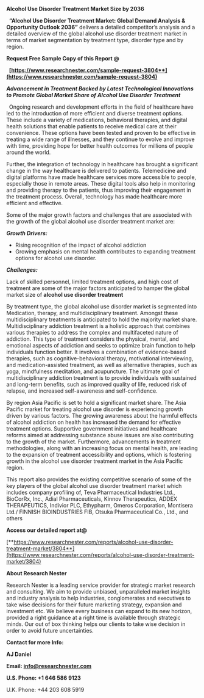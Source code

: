 ﻿**Alcohol Use Disorder Treatment Market Size by 2036**

` `**“Alcohol Use Disorder Treatment Market: Global Demand Analysis & Opportunity Outlook 2036”** delivers a detailed competitor’s analysis and a detailed overview of the global alcohol use disorder treatment market in terms of market segmentation by treatment type, disorder type and by region. 

**Request Free Sample Copy of this Report @**

` `**[https://www.researchnester.com/sample-request-3804**](https://www.researchnester.com/sample-request-3804)**

***Advancement in Treatment Backed by Latest Technological Innovations to Promote Global Market Share of Alcohol Use Disorder Treatment*** 

` `Ongoing research and development efforts in the field of healthcare have led to the introduction of more efficient and diverse treatment options. These include a variety of medications, behavioral therapies, and digital health solutions that enable patients to receive medical care at their convenience. These options have been tested and proven to be effective in treating a wide range of illnesses, and they continue to evolve and improve with time, providing hope for better health outcomes for millions of people around the world.

Further, the integration of technology in healthcare has brought a significant change in the way healthcare is delivered to patients. Telemedicine and digital platforms have made healthcare services more accessible to people, especially those in remote areas. These digital tools also help in monitoring and providing therapy to the patients, thus improving their engagement in the treatment process. Overall, technology has made healthcare more efficient and effective.

Some of the major growth factors and challenges that are associated with the growth of the global alcohol use disorder treatment market are:

***Growth Drivers:***

- Rising recognition of the impact of alcohol addiction
- Growing emphasis on mental health contributes to expanding treatment options for alcohol use disorder.

***Challenges:***

Lack of skilled personnel, limited treatment options, and high cost of treatment are some of the major factors anticipated to hamper the global market size of **alcohol use disorder treatment** 

By treatment type, the global alcohol use disorder market is segmented into Medication, therapy, and multidisciplinary treatment. Amongst these multidisciplinary treatments is anticipated to hold the majority market share. Multidisciplinary addiction treatment is a holistic approach that combines various therapies to address the complex and multifaceted nature of addiction. This type of treatment considers the physical, mental, and emotional aspects of addiction and seeks to optimize brain function to help individuals function better. It involves a combination of evidence-based therapies, such as cognitive-behavioral therapy, motivational interviewing, and medication-assisted treatment, as well as alternative therapies, such as yoga, mindfulness meditation, and acupuncture. The ultimate goal of multidisciplinary addiction treatment is to provide individuals with sustained and long-term benefits, such as improved quality of life, reduced risk of relapse, and increased self-awareness and self-confidence.

By region Asia Pacific is set to hold a significant market share. The Asia Pacific market for treating alcohol use disorder is experiencing growth driven by various factors. The growing awareness about the harmful effects of alcohol addiction on health has increased the demand for effective treatment options. Supportive government initiatives and healthcare reforms aimed at addressing substance abuse issues are also contributing to the growth of the market. Furthermore, advancements in treatment methodologies, along with an increasing focus on mental health, are leading to the expansion of treatment accessibility and options, which is fostering growth in the alcohol use disorder treatment market in the Asia Pacific region.

This report also provides the existing competitive scenario of some of the key players of the global alcohol use disorder treatment market which includes company profiling of, Teva Pharmaceutical Industries Ltd., BioCorRx, Inc., Adial Pharmaceuticals, Kinnov Therapeutics, ADDEX THERAPEUTICS, Indivior PLC, Ethypharm, Omeros Corporation, Montisera Ltd./ FINNISH BIOINDUSTRIES FIB, Otsuka Pharmaceutical Co., Ltd., and others

**Access our detailed report at@**

[**https://www.researchnester.com/reports/alcohol-use-disorder-treatment-market/3804**](https://www.researchnester.com/reports/alcohol-use-disorder-treatment-market/3804)

**About Research Nester**

Research Nester is a leading service provider for strategic market research and consulting. We aim to provide unbiased, unparalleled market insights and industry analysis to help industries, conglomerates and executives to take wise decisions for their future marketing strategy, expansion and investment etc. We believe every business can expand to its new horizon, provided a right guidance at a right time is available through strategic minds. Our out of box thinking helps our clients to take wise decision in order to avoid future uncertainties.

**Contact for more Info:**

**AJ Daniel**

**Email: info@researchnester.com**

**U.S. Phone: +1 646 586 9123**

U.K. Phone: +44 203 608 5919

